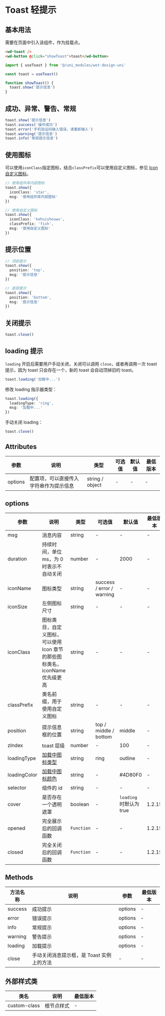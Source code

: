 <frame/>

# Toast 轻提示

## 基本用法

需要在页面中引入该组件，作为挂载点。

```html
<wd-toast />
<wd-button @click="showToast">toast</wd-button>
```

```typescript
import { useToast } from '@/uni_modules/wot-design-uni'

const toast = useToast()

function showToast() {
  toast.show('提示信息')
}
```

## 成功、异常、警告、常规

```typescript
toast.show('提示信息')
toast.success('操作成功')
toast.error('手机验证码输入错误，请重新输入')
toast.warning('提示信息')
toast.info('常规提示信息')
```

## 使用图标
可以使用`iconClass`指定图标，结合`classPrefix`可以使用自定义图标，参见 [Icon 自定义图标](/component/icon#自定义图标)。
```ts
// 使用组件库内部图标
toast.show({
  iconClass: 'star',
  msg: '使用组件库内部图标'
})
```

```ts
// 使用自定义图标
toast.show({
  iconClass: 'kehuishouwu',
  classPrefix: 'fish',
  msg: '使用自定义图标'
})
```

## 提示位置

```typescript
// 顶部提示
toast.show({
  position: 'top',
  msg: '提示信息'
})

// 底部提示
toast.show({
  position: 'bottom',
  msg: '提示信息'
})
```

## 关闭提示

```typescript
toast.close()
```

## loading 提示

`loading` 开启后需要用户手动关闭，关闭可以调用 `close`，或者再调用一次 toast 提示，因为 toast 只会存在一个，新的 toast 会自动顶掉旧的 toast。

```typescript
toast.loading('加载中...')
```

修改 loading 指示器类型：

```typescript
toast.loading({
  loadingType: 'ring',
  msg: '加载中...'
})
```

手动关闭 loading：

```typescript
toast.close()
```

## Attributes

| 参数    | 说明                                   | 类型            | 可选值 | 默认值 | 最低版本 |
| ------- | -------------------------------------- | --------------- | ------ | ------ | -------- |
| options | 配置项，可以直接传入字符串作为提示信息 | string / object | -      | -      | -        |

## options

| 参数         | 说明                                                                        | 类型       | 可选值                    | 默认值                 | 最低版本 |
| ------------ | --------------------------------------------------------------------------- | ---------- | ------------------------- | ---------------------- | -------- |
| msg          | 消息内容                                                                    | string     | -                         | -                      | -        |
| duration     | 持续时间，单位 ms，为 0 时表示不自动关闭                                    | number     | -                         | 2000                   | -        |
| iconName     | 图标类型                                                                    | string     | success / error / warning | -                      | -        |
| iconSize     | 左侧图标尺寸                                                                | string     | -                         | -                   | -        |
| iconClass    | 图标类目，自定义图标，可以使用 Icon 章节的那些图标类名，iconName 优先级更高 | string     | -                         | -                      | -        |
| classPrefix   | 类名前缀，用于使用自定义图标                 | string    | -                         | -                  | -        |
| position     | 提示信息框的位置                                                            | string     | top / middle / bottom     | middle                 | -        |
| zIndex       | toast 层级                                                                  | number     | -                         | 100                    | -        |
| loadingType  | [加载中图标类型](/component/loading)                                        | string     | ring                      | outline                | -        |
| loadingColor | [加载中图标颜色](/component/loading)                                        | string     | -                         | #4D80F0                | -        |
| selector     | 组件的 id                                                     | string          | -                        | -  | -        |
| cover        | 是否存在一个透明遮罩                                                        | boolean    | -                         | `loading`时默认为 true | 1.2.15   |
| opened       | 完全展示后的回调函数                                                        | `Function` | -                         | -                      | 1.2.15   |
| closed       | 完全关闭后的回调函数                                                        | `Function` | -                         | -                      | 1.2.15   |

## Methods

| 方法名称 | 说明                                      | 参数    | 最低版本 |
| -------- | ----------------------------------------- | ------- | -------- |
| success  | 成功提示                                  | options | -        |
| error    | 错误提示                                  | options | -        |
| info     | 常规提示                                  | options | -        |
| warning  | 警告提示                                  | options | -        |
| loading  | 加载提示                                  | options | -        |
| close    | 手动关闭消息提示框，是 Toast 实例上的方法 | -       | -        |

## 外部样式类

| 类名              | 说明           | 最低版本 |
| ----------------- | -------------- | -------- |
| custom-class      | 根节点样式     | -        |
